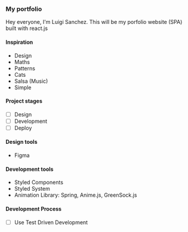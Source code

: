 ### My portfolio

Hey everyone, I'm Luigi Sanchez. This will be my porfolio website (SPA) built with react.js

#### Inspiration

- Design
- Maths
- Patterns
- Cats
- Salsa (Music)
- Simple

#### Project stages

- [ ] Design
- [ ] Development
- [ ] Deploy

#### Design tools

- Figma

#### Development tools

- Styled Components
- Styled System
- Animation Library: Spring, Anime.js, GreenSock.js

#### Development Process

- [ ] Use Test Driven Development
